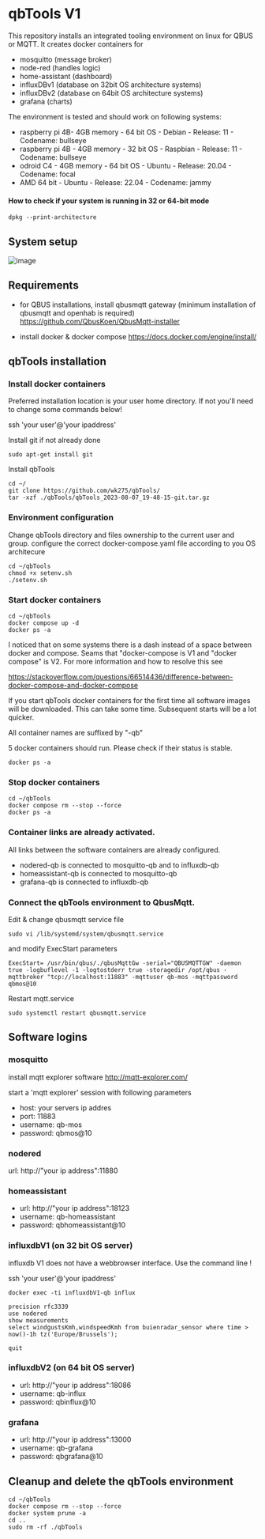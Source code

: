 # qbTools V1
This repository installs an integrated tooling environment on linux for QBUS or MQTT.
It creates docker containers for
- mosquitto (message broker)
- node-red (handles logic)
- home-assistant (dashboard)
- influxDBv1 (database on 32bit OS architecture systems)
- influxDBv2 (database on 64bit OS architecture systems)
- grafana (charts)

The environment is tested and should work on following systems:
- raspberry pi 4B- 4GB memory - 64 bit OS - Debian - Release: 11 - Codename: bullseye
- raspberry pi 4B - 4GB memory - 32 bit OS - Raspbian - Release:  11 - Codename: bullseye
- odroid C4 - 4GB memory - 64 bit OS - Ubuntu - Release: 20.04 - Codename: focal
- AMD 64 bit - Ubuntu - Release: 22.04 - Codename: jammy

#### How to check if your system is running in 32 or 64-bit mode

```
dpkg --print-architecture
```

## System setup
![image](https://user-images.githubusercontent.com/55239601/211190465-80a58146-2370-4d8b-b43c-d3ea5bd02be9.png)

## Requirements
- for QBUS installations, install qbusmqtt gateway (minimum installation of qbusmqtt and openhab is required)  
https://github.com/QbusKoen/QbusMqtt-installer

- install docker & docker compose
https://docs.docker.com/engine/install/

## qbTools installation

### Install docker containers
Preferred installation location is your user home directory. If not you'll need to change some commands below!

ssh 'your user'@'your ipaddress'

Install git if not already done 

```
sudo apt-get install git
````

Install qbTools

```
cd ~/
git clone https://github.com/wk275/qbTools/
tar -xzf ./qbTools/qbTools_2023-08-07_19-48-15-git.tar.gz 
```

### Environment configuration
Change qbTools directory and files ownership to the current user and group.
configure the correct docker-compose.yaml file according to you OS architecure  
```
cd ~/qbTools
chmod +x setenv.sh
./setenv.sh
```

### Start docker containers
```
cd ~/qbTools
docker compose up -d
docker ps -a
```
I noticed that on some systems there is a dash instead of a space between docker and compose.
Seams that "docker-compose is V1 and "docker compose" is V2.
For more information and how to resolve this see

https://stackoverflow.com/questions/66514436/difference-between-docker-compose-and-docker-compose


If you start qbTools docker containers for the first time all software images will be downloaded. This can take some time.
Subsequent starts will be a lot quicker.

All container names are suffixed by "-qb" 

5 docker containers should run. Please check if their status is stable.
```
docker ps -a
```

### Stop docker containers
```
cd ~/qbTools
docker compose rm --stop --force
docker ps -a
```

### Container links are already activated.
All links between the software containers are already configured.
- nodered-qb is connected to mosquitto-qb and to influxdb-qb
- homeassistant-qb is connected to mosquitto-qb
- grafana-qb is connected to influxdb-qb

### Connect the qbTools environment to QbusMqtt. 
Edit & change qbusmqtt service file
```
sudo vi /lib/systemd/system/qbusmqtt.service
```
and modify ExecStart parameters
```
ExecStart= /usr/bin/qbus/./qbusMqttGw -serial="QBUSMQTTGW" -daemon true -logbuflevel -1 -logtostderr true -storagedir /opt/qbus -mqttbroker "tcp://localhost:11883" -mqttuser qb-mos -mqttpassword qbmos@10
```
Restart mqtt.service
```
sudo systemctl restart qbusmqtt.service
```

## Software logins
### mosquitto
install mqtt explorer software
http://mqtt-explorer.com/

start a 'mqtt explorer' session with following parameters

- host: your servers ip addres
- port: 11883
- username: qb-mos
- password: qbmos@10


### nodered
url: http://"your ip address":11880

### homeassistant
- url: http://"your ip address":18123
- username: qb-homeassistant
- password: qbhomeassistant@10

### influxdbV1 (on 32 bit OS server)
influxdb V1 does not have a webbrowser interface. Use the command line !

ssh 'your user'@'your ipaddress'

```
docker exec -ti influxdbV1-qb influx
```
```
precision rfc3339
use nodered
show measurements
select windgustsKmh,windspeedKmh from buienradar_sensor where time > now()-1h tz('Europe/Brussels');
```
```
quit
```
### influxdbV2 (on 64 bit OS server)
- url: http://"your ip address":18086
- username: qb-influx
- password: qbinflux@10

### grafana
- url: http://"your ip address":13000
- username: qb-grafana
- password: qbgrafana@10


## Cleanup and delete the qbTools environment

```
cd ~/qbTools
docker compose rm --stop --force
docker system prune -a
cd ..
sudo rm -rf ./qbTools
```
